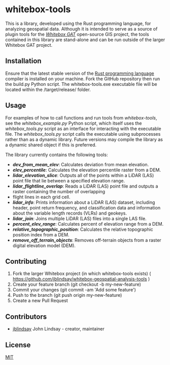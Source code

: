 # whitebox-tools

This is a library, developed using the Rust programming language, for analyzing geospatial data. Although it is intended to
serve as a source of plugin tools for the [*Whitebox GAT*](http://www.uoguelph.ca/~hydrogeo/Whitebox/) open-source GIS project, the tools contained in this library are stand-alone and can be run outside of the larger Whitebox GAT project.

## Installation

Ensure that the latest stable version of the [Rust programming language](https://www.rust-lang.org) compiler is installed on your machine. Fork the GitHub repository then run the build.py Python script. The whitebox-tools.exe executable file will be located within the /target/release/ folder. 


## Usage
For examples of how to call functions and run tools from *whitebox-tools*, see the *whitebox_example.py* Python script, which itself uses the *whitebox_tools.py* script as an interface for interacting with the executable file. The *whitebox_tools.py* script calls the executable using subprocesses rather than as a dynamic library. Future versions may compile the library as a dynamic shared object if this is preferred.

The library currently contains the following tools:

- ***dev_from_mean_elev***: Calculates deviation from mean elevation.
- ***elev_percentile***: Calculates the elevation percentile raster from a DEM.
- ***lidar_elevation_slice***: Outputs all of the points within a LiDAR (LAS) point file that lie between a specified elevation range.
- ***lidar_flightline_overlap***: Reads a LiDAR (LAS) point file and outputs a raster containing the number of overlapping
- flight lines in each grid cell.
- ***lidar_info***: Prints information about a LiDAR (LAS) dataset, including header, point return frequency, and classification data and information about the variable length records (VLRs) and geokeys.
- ***lidar_join***: Joins multiple LiDAR (LAS) files into a single LAS file.
- ***percent_elev_range***: Calculates percent of elevation range from a DEM.
- ***relative_topographic_position***: Calculates the relative topographic position index from a DEM.
- ***remove_off_terrain_objects***: Removes off-terrain objects from a raster digital elevation model (DEM).


## Contributing

1. Fork the larger Whitebox project (in which whitebox-tools exists) ( https://github.com/jblindsay/whitebox-geospatial-analysis-tools )
2. Create your feature branch (git checkout -b my-new-feature)
3. Commit your changes (git commit -am 'Add some feature')
4. Push to the branch (git push origin my-new-feature)
5. Create a new Pull Request

## Contributors

- [jblindsay](https://github.com/jblindsay) John Lindsay - creator, maintainer

## License
[MIT](LICENSE)
